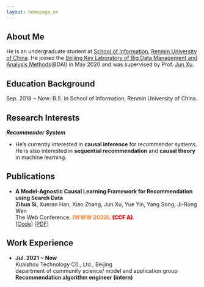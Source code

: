 ```yaml
---
layout: homepage_en
---
```


## About Me

He is an undergraduate student at [School of Information](http://info.ruc.edu.cn/), [Renmin University of China](https://www.ruc.edu.cn/).
He joined the [Beijing Key Laboratory of Big Data Management and Analysis Methods](http://info.ruc.edu.cn/academic_research_lab_detail.php?id=20)(BDAI) in May 2020 and was supervised by Prof. [Jun Xu](https://scholar.google.com/citations?user=su14mcEAAAAJ).


## Education Background

Sep. 2018 ~ Now: B.S. in School of Information, Renmin University of China.

## Research Interests

***Recommender System***
- He’s currently interested in **causal inference** for recommender systems. He is also interested in **sequential recommendation** and **causal theory** in machine learning.



## Publications

- **A Model-Agnostic Causal Learning Framework for Recommendation using Search Data**
  <br>
  **Zihua Si**, Xueran Han, Xiao Zhang, Jun Xu, Yue Yin, Yang Song, Ji-Rong Wen
  <br>
  The Web Conference. <span style="color:#ff904f;font-weight:1000">(WWW 2022)</span>. <span style="color:red;font-weight:1000">(CCF A)</span>.
  <br>
  [[Code](https://github.com/Ethan00Si/Instrumental-variables-for-recommendation)]
  [[PDF](https://arxiv.org/pdf/2202.04514.pdf)] 
  <!-- <strong><i style="color:#e74d3c">Oral Presentation</i></strong> -->

<!-- - **Partial Information as Full: Batched Bandits using Efficient Reward Imputation**
  <br>
  submitted to NIPS2021, under review 
  <br>  -->
  <!-- 33rd Conference on Neural Information Processing Systems. **NeurIPS 2019**.
  <br>
  [[PDF](http://papers.nips.cc/paper/9216-learning-to-self-train-for-semi-supervised-few-shot-classification.pdf)] [[Code](https://github.com/xinzheli1217/learning-to-self-train)] -->



## Work Experience

- **Jul. 2021 ~ Now**
  <br>
  Kuaishou Technology C0., Ltd., Beijing
  <br>
  department of community science/ model and application group
  <br>
  **Recommendation algorithm engineer (intern)**
  <br>


